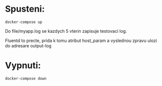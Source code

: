 # Spusteni: 

    docker-compose up

Do file/myapp.log se kazdych 5 vterin zapisuje testovaci log.

Fluentd to precte, prida k tomu atribut host_param a vyslednou zpravu ulozi do adresare output-log


# Vypnuti: 

    docker-compose down

